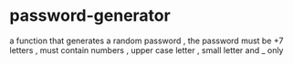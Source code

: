 # password-generator
a function that generates a random
password , the password must be +7 letters , must contain numbers , upper case
letter , small letter and _ only
